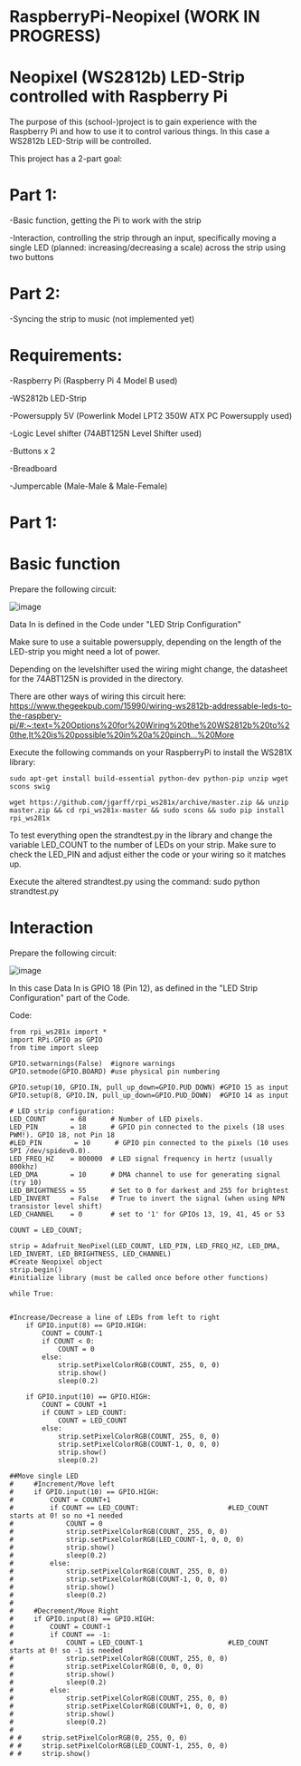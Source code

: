 # RaspberryPi-Neopixel (WORK IN PROGRESS)

# Neopixel (WS2812b) LED-Strip controlled with Raspberry Pi

The purpose of this (school-)project is to gain experience with the Raspberry Pi and how to use it to control various things.
In this case a WS2812b LED-Strip will be controlled.

This project has a 2-part goal:

# Part 1:

-Basic function, getting the Pi to work with the strip

-Interaction, controlling the strip through an input, specifically moving a single LED (planned: increasing/decreasing a scale) across the strip using two buttons

# Part 2:

-Syncing the strip to music (not implemented yet)

# Requirements:

-Raspberry Pi (Raspberry Pi 4 Model B used)

-WS2812b LED-Strip

-Powersupply 5V (Powerlink Model LPT2 350W ATX PC Powersupply used)

-Logic Level shifter (74ABT125N Level Shifter used)

-Buttons x 2

-Breadboard

-Jumpercable (Male-Male & Male-Female)

# Part 1:
# Basic function

Prepare the following circuit:

![image](https://user-images.githubusercontent.com/72065170/112108712-dd67bb80-8bb0-11eb-9eb3-253b68de7269.png)

Data In is defined in the Code under "LED Strip Configuration"

Make sure to use a suitable powersupply, depending on the length of the LED-strip you might need a lot of power.

Depending on the levelshifter used the wiring might change, the datasheet for the 74ABT125N is provided in the directory.

There are other ways of wiring this circuit here: https://www.thegeekpub.com/15990/wiring-ws2812b-addressable-leds-to-the-raspbery-pi/#:~:text=%20Options%20for%20Wiring%20the%20WS2812b%20to%20the,It%20is%20possible%20in%20a%20pinch...%20More

Execute the following commands on your RaspberryPi to install the WS281X library:

    sudo apt-get install build-essential python-dev python-pip unzip wget scons swig

    wget https://github.com/jgarff/rpi_ws281x/archive/master.zip && unzip master.zip && cd rpi_ws281x-master && sudo scons && sudo pip install rpi_ws281x

To test everything open the strandtest.py in the library and change the variable LED_COUNT to the number of LEDs on your strip. Make sure to check the LED_PIN and adjust either the code or your wiring so it matches up.

Execute the altered strandtest.py using the command: sudo python strandtest.py


# Interaction

Prepare the following circuit:

![image](https://user-images.githubusercontent.com/72065170/112120388-751fd680-8bbe-11eb-8781-fa61fd438b65.png)

In this case Data In is GPIO 18 (Pin 12), as defined in the "LED Strip Configuration" part of the Code.

Code:

    from rpi_ws281x import *
    import RPi.GPIO as GPIO
    from time import sleep

    GPIO.setwarnings(False)  #ignore warnings
    GPIO.setmode(GPIO.BOARD) #use physical pin numbering

    GPIO.setup(10, GPIO.IN, pull_up_down=GPIO.PUD_DOWN) #GPIO 15 as input
    GPIO.setup(8, GPIO.IN, pull_up_down=GPIO.PUD_DOWN)  #GPIO 14 as input

    # LED strip configuration:
    LED_COUNT      = 68      # Number of LED pixels.
    LED_PIN        = 18      # GPIO pin connected to the pixels (18 uses PWM!). GPIO 18, not Pin 18
    #LED_PIN        = 10      # GPIO pin connected to the pixels (10 uses SPI /dev/spidev0.0).
    LED_FREQ_HZ    = 800000  # LED signal frequency in hertz (usually 800khz)
    LED_DMA        = 10      # DMA channel to use for generating signal (try 10)
    LED_BRIGHTNESS = 55      # Set to 0 for darkest and 255 for brightest
    LED_INVERT     = False   # True to invert the signal (when using NPN transistor level shift)
    LED_CHANNEL    = 0       # set to '1' for GPIOs 13, 19, 41, 45 or 53

    COUNT = LED_COUNT;

    strip = Adafruit_NeoPixel(LED_COUNT, LED_PIN, LED_FREQ_HZ, LED_DMA, LED_INVERT, LED_BRIGHTNESS, LED_CHANNEL)
    #Create Neopixel object
    strip.begin()
    #initialize library (must be called once before other functions)

    while True:
    
    
    #Increase/Decrease a line of LEDs from left to right
        if GPIO.input(8) == GPIO.HIGH:
            COUNT = COUNT-1
            if COUNT < 0:
                COUNT = 0
            else:
                strip.setPixelColorRGB(COUNT, 255, 0, 0)
                strip.show()
                sleep(0.2)
        
        if GPIO.input(10) == GPIO.HIGH:
            COUNT = COUNT +1
            if COUNT > LED_COUNT:
                COUNT = LED_COUNT
            else:
                strip.setPixelColorRGB(COUNT, 255, 0, 0)
                strip.setPixelColorRGB(COUNT-1, 0, 0, 0)
                strip.show()
                sleep(0.2)

    ##Move single LED
    #     #Increment/Move left
    #     if GPIO.input(10) == GPIO.HIGH:
    #         COUNT = COUNT+1
    #         if COUNT == LED_COUNT:                      #LED_COUNT starts at 0! so no +1 needed
    #             COUNT = 0
    #             strip.setPixelColorRGB(COUNT, 255, 0, 0)
    #             strip.setPixelColorRGB(LED_COUNT-1, 0, 0, 0)
    #             strip.show()
    #             sleep(0.2)
    #         else:
    #             strip.setPixelColorRGB(COUNT, 255, 0, 0)
    #             strip.setPixelColorRGB(COUNT-1, 0, 0, 0)
    #             strip.show()
    #             sleep(0.2)
    #             
    #     #Decrement/Move Right 
    #     if GPIO.input(8) == GPIO.HIGH:
    #         COUNT = COUNT-1
    #         if COUNT == -1:
    #             COUNT = LED_COUNT-1                     #LED_COUNT starts at 0! so -1 is needed
    #             strip.setPixelColorRGB(COUNT, 255, 0, 0)
    #             strip.setPixelColorRGB(0, 0, 0, 0)
    #             strip.show()
    #             sleep(0.2)
    #         else:
    #             strip.setPixelColorRGB(COUNT, 255, 0, 0)
    #             strip.setPixelColorRGB(COUNT+1, 0, 0, 0)
    #             strip.show()
    #             sleep(0.2)
    # 
    # #     strip.setPixelColorRGB(0, 255, 0, 0)
    # #     strip.setPixelColorRGB(LED_COUNT-1, 255, 0, 0)
    # #     strip.show()
